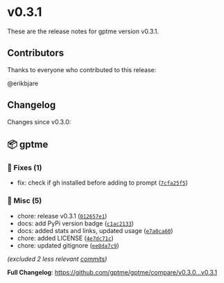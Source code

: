 # v0.3.1

These are the release notes for gptme version v0.3.1.

## Contributors

Thanks to everyone who contributed to this release:

@erikbjare

## Changelog

Changes since v0.3.0:


## 📦 gptme

### 🐛 Fixes (1)

 - fix: check if gh installed before adding to prompt ([`7cfa25f5`](https://github.com/gptme/gptme/commit/7cfa25f5))

### 🔨 Misc (5)

 - chore: release v0.3.1 ([`012657e1`](https://github.com/gptme/gptme/commit/012657e1))
 - docs: add PyPi version badge ([`c1ac2133`](https://github.com/gptme/gptme/commit/c1ac2133))
 - docs: added stats and links, updated usage ([`e7a0ca60`](https://github.com/gptme/gptme/commit/e7a0ca60))
 - chore: added LICENSE ([`4e7dc71c`](https://github.com/gptme/gptme/commit/4e7dc71c))
 - chore: updated gitignore ([`ee8da7c9`](https://github.com/gptme/gptme/commit/ee8da7c9))

*(excluded 2 less relevant [commits](https://github.com/gptme/gptme/compare/v0.3.0...v0.3.1))*

**Full Changelog**: https://github.com/gptme/gptme/compare/v0.3.0...v0.3.1
